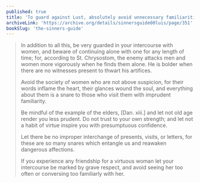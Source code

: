 ```yaml
---
published: true
title: 'To guard against Lust, absolutely avoid unnecessary familiarities'
archiveLink: 'https://archive.org/details/sinnersguide00luis/page/351'
bookSlug: 'the-sinners-guide'
---
```


> In addition to all this, be very guarded in your intercourse with women, and beware of continuing alone with one for any length of time; for, according to St. Chrysostom, the enemy attacks men and women more vigorously when he finds them alone. He is bolder when there are no witnesses present to thwart his artifices.
>
> Avoid the society of women who are not above suspicion, for their words inflame the heart, their glances wound the soul, and everything about them is a snare to those who visit them with imprudent familiarity.
>
> Be mindful of the example of the elders, [Dan. xiii.] and let not old age render you less prudent. Do not trust to your own strength; and let not a habit of virtue inspire you with presumptuous confidence.
>
> Let there be no improper interchange of presents, visits, or letters, for these are so many snares which entangle us and reawaken dangerous affections.
>
> If you experience any friendship for a virtuous woman let your intercourse be marked by grave respect, and avoid seeing her too often or conversing too familiarly with her.